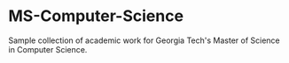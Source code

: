 # MS-Computer-Science
Sample collection of academic work for Georgia Tech's Master of Science in Computer Science.
